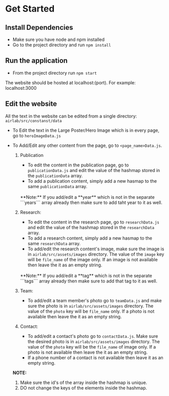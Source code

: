 # Get Started

## Install Dependencies

- Make sure you have node and npm installed
- Go to the project directory and run ``` npm install ```

## Run the application

- From the project directory run ``` npm start ```

The website should be hosted at localhost:(port). For example: localhost:3000


## Edit the website

All the text in the website can be edited from a single directory: ``` airlab/src/constanst/data ```

- To Edit the text in the Large Poster/Hero Image which is in every page, go to ```heroImageData.js```

 - To Add/Edit any other content from the page, go to ```<page_name>Data.js```.
    1. Publication
        - To edit the content in the publication page, go to ```publicationData.js``` and edit the value of the hashmap stored in the ```publicationData``` array. 
        - To add a publication content, simply add a new hasmap to the same ```publicationData``` array.
        <br/>
        **Note:** If you add/edit a **year** which is not in the separate ```years``` array already then make sure to add taht year to it as well.

    2. Research:
         - To edit the content in the research page, go to ```researchData.js``` and edit the value of the hashmap stored in the ```researchData``` array.
        - To add a research content, simply add a new hasmap to the same ```researchData``` array. 
        - To add/edit the research content's image, make sure the image is in ```airlab/src/assets/images``` directory. The value of the ```image``` key will be ```file_name``` of the image only. If an image is not available then leave the it as an empty string. 
        <br/>
        **Note:** If you add/edit a **tag** which is not in the separate ```tags``` array already then make sure to add that tag to it as well.

    3. Team:
        - To add/edit a team member's photo go to ```teamData.js``` and make sure the photo is in ```airlab/src/assets/images``` directory. The value of the ```photo``` key will be ```file_name``` only. If a photo is not available then leave the it as an empty string.

    4. Contact:
        - To add/edit a contact's photo go to ```contactData.js```. Make sure the desired photo is in ```airlab/src/assets/images``` directory. The value of the ```photo``` key will be the ```file_name``` of image only. If a photo is not available then leave the it as an empty string.
        - If a phone number of a contact is not available then leave it as an empty string.


    **NOTE:** 
    1. Make sure the id's of the array inside the hashmap is unique.
    2. DO not change the keys of the elements inside the hashmap. 

